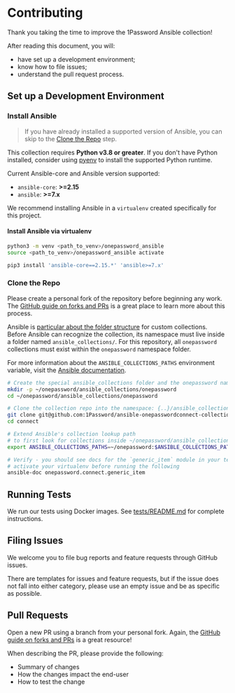 # Contributing

Thank you taking the time to improve the 1Password Ansible collection! 

After reading this document, you will: 
- have set up a development environment; 
- know how to file issues;
- understand the pull request process.


## Set up a Development Environment

### Install Ansible

> If you have already installed a supported version of Ansible, you can skip to the [Clone the Repo](#clone-the-repo) step.

This collection requires **Python v3.8 or greater**. If you don't have Python installed, consider using [pyenv](https://github.com/pyenv/pyenv) to install the supported Python runtime.


Current Ansible-core and Ansible version supported:
- `ansible-core`: **>=2.15**
- `ansible`: **>=7.x**

We recommend installing Ansible in a `virtualenv` created specifically for this project. 

#### Install Ansible via virtualenv

```bash
python3 -m venv <path_to_venv>/onepassword_ansible
source <path_to_venv>/onepassword_ansible activate

pip3 install 'ansible-core==2.15.*' 'ansible>=7.x'
```

### Clone the Repo

Please create a personal fork of the repository before beginning any work. The [GitHub guide on forks and PRs](https://docs.github.com/en/github/collaborating-with-pull-requests/proposing-changes-to-your-work-with-pull-requests/creating-a-pull-request-from-a-fork) is a great place to learn more about this process.


Ansible is [particular about the folder structure](https://github.com/ansible/ansible/issues/60215) for custom collections. Before Ansible can recognize the collection, its namespace must live inside a folder named `ansible_collections/`. For this repository, all `onepassword` collections must exist within the `onepassword` namespace folder.

For more information about the `ANSIBLE_COLLECTIONS_PATHS` environment variable, visit the [Ansible documentation](https://docs.ansible.com/ansible/latest/reference_appendices/config.html#envvar-ANSIBLE_COLLECTIONS_PATHS).

```bash
# Create the special ansible_collections folder and the onepassword namespace directory
mkdir -p ~/onepassword/ansible_collections/onepassword
cd ~/onepassword/ansible_collections/onepassword

# Clone the collection repo into the namespace: {..}/ansible_collections/onepassword
git clone git@github.com:1Password/ansible-onepasswordconnect-collection.git connect
cd connect

# Extend Ansible's collection lookup path 
# to first look for collections inside ~/onepassword/ansible_collections/... 
export ANSIBLE_COLLECTIONS_PATHS=~/onepassword:$ANSIBLE_COLLECTIONS_PATHS

# Verify - you should see docs for the `generic_item` module in your terminal
# activate your virtualenv before running the following
ansible-doc onepassword.connect.generic_item
```

## Running Tests

We run our tests using Docker images. See [tests/README.md](tests/README.md) for complete instructions.


## Filing Issues

We welcome you to file bug reports and feature requests through GitHub issues. 

There are templates for issues and feature requests, but if the issue does not fall into either category, please use an empty issue and be as specific as possible.

## Pull Requests

Open a new PR using a branch from your personal fork. Again, the [GitHub guide on forks and PRs](https://docs.github.com/en/github/collaborating-with-pull-requests/proposing-changes-to-your-work-with-pull-requests/creating-a-pull-request-from-a-fork) is a great resource!

When describing the PR, please provide the following:
- Summary of changes
- How the changes impact the end-user
- How to test the change

